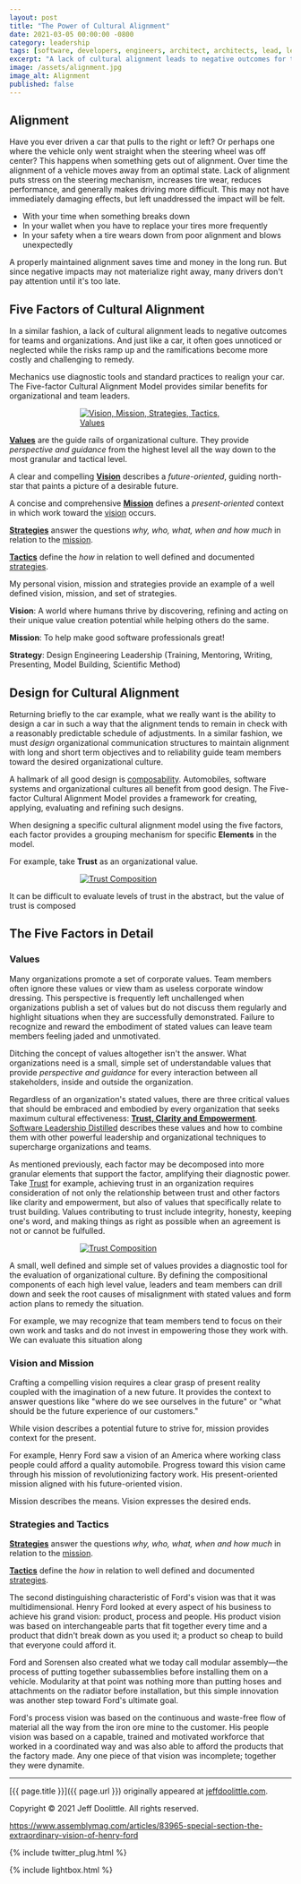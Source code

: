```yaml
---
layout: post
title: "The Power of Cultural Alignment"
date: 2021-03-05 00:00:00 -0800
category: leadership
tags: [software, developers, engineers, architect, architects, lead, leader, align, alignment, culture, cultural]
excerpt: "A lack of cultural alignment leads to negative outcomes for teams and organizations. It often goes unnoticed or neglected while risks ramp up and the ramifications become more costly and challenging to remedy."
image: /assets/alignment.jpg
image_alt: Alignment
published: false
---
```


## Alignment

Have you ever driven a car that pulls to the right or left? Or perhaps one where the vehicle only went straight when the steering wheel was off center? This happens when something gets out of alignment.
Over time the alignment of a vehicle moves away from an optimal state.  Lack of alignment puts stress on the steering mechanism, increases tire wear, reduces performance, and generally makes driving more difficult. This may not have immediately damaging effects, but left unaddressed the impact will be felt.

- With your time when something breaks down
- In your wallet when you have to replace your tires more frequently
- In your safety when a tire wears down from poor alignment and blows unexpectedly

A properly maintained alignment saves time and money in the long run. But since negative impacts may not materialize right away, many drivers don't pay attention until it's too late.

## Five Factors of Cultural Alignment

In a similar fashion, a lack of cultural alignment leads to negative outcomes for teams and organizations. And just like a car, it often goes unnoticed or neglected while the risks ramp up and the ramifications become more costly and challenging to remedy.

Mechanics use diagnostic tools and standard practices to realign your car. The Five-factor Cultural Alignment Model provides similar benefits for organizational and team leaders.

<a href="/assets/cultural-alignment.jpg" style="display: block; margin-left: auto; margin-right: auto; width: 50%" class="lightbox-image current" title="Vision, Mission, Strategies, Tactics, Values">
    <img src="/assets/cultural-alignment.jpg" alt="Vision, Mission, Strategies, Tactics, Values">
</a>

[**Values**](#values) are the guide rails of organizational culture. They provide *perspective and guidance* from the highest level all the way down to the most granular and tactical level.

A clear and compelling [**Vision**](#vision-and-mission) describes a *future-oriented*, guiding north-star that paints a picture of a desirable future.

A concise and comprehensive [**Mission**](#vision-and-mission) defines a *present-oriented* context in which work toward the [vision](#vision-and-mission) occurs.

[**Strategies**](#strategies-and-tactics) answer the questions *why, who, what, when and how much* in relation to the [mission](#vision-and-mission).

[**Tactics**](#strategies-and-tactics) define the *how* in relation to well defined and documented [strategies](#strategies-and-tactics).

My personal vision, mission and strategies provide an example of a well defined vision, mission, and set of strategies.

**Vision**: A world where humans thrive by discovering, refining and acting on their unique value creation potential while helping others do the same.

**Mission**: To help make good software professionals great!

**Strategy**: Design Engineering Leadership (Training, Mentoring, Writing, Presenting, Model Building, Scientific Method)

## Design for Cultural Alignment

Returning briefly to the car example, what we really want is the ability to design a car in such a way that the alignment tends to remain in check with a reasonably predictable schedule of adjustments. In a similar fashion, we must *design* organizational communication structures to maintain alignment with long and short term objectives and to reliability guide team members toward the desired organizational culture.

A hallmark of all good design is [composability](https://www.youtube.com/watch?v=ukU344kEwP8). Automobiles, software systems and organizational cultures all benefit from good design. The Five-factor Cultural Alignment Model provides a framework for creating, applying, evaluating and refining such designs.

When designing a specific cultural alignment model using the five factors, each factor provides a grouping mechanism for specific **Elements** in the model.

For example, take **Trust** as an organizational value.

<a href="/assets/trust-composition.png" style="display: block; margin-left: auto; margin-right: auto; width: 50%" class="lightbox-image current" title="Trust Composition">
    <img src="/assets/trust-composition.png" alt="Trust Composition">
</a>

It can be difficult to evaluate levels of trust in the abstract, but the value of trust is composed 

## The Five Factors in Detail

### Values

Many organizations promote a set of corporate values. Team members often ignore these values or view tham as useless corporate window dressing. This perspective is frequently left unchallenged when organizations publish a set of values but do not discuss them regularly and highlight situations when they are successfully demonstrated. Failure to recognize and reward the embodiment of stated values can leave team members feeling jaded and unmotivated.

Ditching the concept of values altogether isn't the answer. What organizations need is a small, simple set of understandable values that provide *perspective and guidance* for every interaction between all stakeholders, inside and outside the organization.

Regardless of an organization's stated values, there are three critical values that should be embraced and embodied by every organization that seeks maximum cultural effectiveness: [**Trust, Clarity and Empowerment**](/software-leadership/software-leadership-distilled#core-values). [Software Leadership Distilled](/software-leadership/software-leadership-distilled) describes these values and how to combine them with other powerful leadership and organizational techniques to supercharge organizations and teams.

As mentioned previously, each factor may be decomposed into more granular elements that support the factor, amplifying their diagnostic power. Take [Trust](/software-leadership/software-leadership-distilled#core-values) for example, achieving trust in an organization requires consideration of not only the relationship between trust and other factors like clarity and empowerment, but also of values that specifically relate to trust building. Values contributing to trust include integrity, honesty, keeping one's word, and making things as right as possible when an agreement is not or cannot be fulfulled.

<a href="/assets/trust-composition.png" style="display: block; margin-left: auto; margin-right: auto; width: 50%" class="lightbox-image current" title="Trust Composition">
    <img src="/assets/trust-composition.png" alt="Trust Composition">
</a>


A small, well defined and simple set of values provides a diagnostic tool for the evaluation of organizational culture. By defining the compositional components of each high level value, leaders and team members can drill down and seek the root causes of misalignment with stated values and form action plans to remedy the situation.

For example, we may recognize that team members tend to focus on their own work and tasks and do not invest in empowering those they work with. We can evaluate this situation along 

### Vision and Mission

Crafting a compelling vision requires a clear grasp of present reality coupled with the imagination of a new future. It provides the context to answer questions like "where do we see ourselves in the future" or "what should be the future experience of our customers."

While vision describes a potential future to strive for, mission provides context for the present.

For example, Henry Ford saw a vision of an America where working class people could afford a quality automobile. Progress toward this vision came through his mission of revolutionizing factory work. His present-oriented mission aligned with his future-oriented vision.

Mission describes the means. Vision expresses the desired ends.



### Strategies and Tactics

[**Strategies**](#strategies-and-tactics) answer the questions *why, who, what, when and how much* in relation to the [mission](#vision-and-mission).

[**Tactics**](#strategies-and-tactics) define the *how* in relation to well defined and documented [strategies](#strategies-and-tactics).




The second distinguishing characteristic of Ford's vision was that it was multidimensional. Henry Ford looked at every aspect of his business to achieve his grand vision: product, process and people. His product vision was based on interchangeable parts that fit together every time and a product that didn't break down as you used it; a product so cheap to build that everyone could afford it.

Ford and Sorensen also created what we today call modular assembly—the process of putting together subassemblies before installing them on a vehicle. Modularity at that point was nothing more than putting hoses and attachments on the radiator before installation, but this simple innovation was another step toward Ford's ultimate goal.

Ford's process vision was based on the continuous and waste-free flow of material all the way from the iron ore mine to the customer. His people vision was based on a capable, trained and motivated workforce that worked in a coordinated way and was also able to afford the products that the factory made. Any one piece of that vision was incomplete; together they were dynamite.

___

[{{ page.title }}]({{ page.url }}) originally appeared at [jeffdoolittle.com](https://jeffdoolittle.com/).

Copyright © 2021 Jeff Doolittle. All rights reserved.

<https://www.assemblymag.com/articles/83965-special-section-the-extraordinary-vision-of-henry-ford>

{% include twitter_plug.html %}

{% include lightbox.html %}
